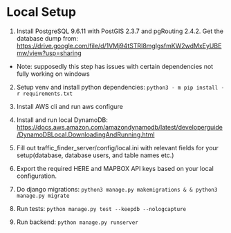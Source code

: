 # Local Setup

1. Install PostgreSQL 9.6.11 with PostGIS 2.3.7 and pgRouting 2.4.2. Get the database dump from: https://drive.google.com/file/d/1VMj94tSTRI8mglgsfmKW2wdMxEyUBEmw/view?usp=sharing
* Note: supposedly this step has issues with certain dependencies not fully working on windows

2. Setup venv and install python dependencies: `python3 - m pip install - r requirements.txt`

3. Install AWS cli and run aws configure

3. Install and run local DynamoDB: https://docs.aws.amazon.com/amazondynamodb/latest/developerguide/DynamoDBLocal.DownloadingAndRunning.html

4. Fill out traffic_finder_server/config/local.ini with relevant fields for your setup(database, database users, and table names etc.)

5. Export the required HERE and MAPBOX API keys based on your local configuration.

6. Do django migrations: `python3 manage.py makemigrations & & python3 manage.py migrate`

7. Run tests: `python manage.py test --keepdb --nologcapture`

8. Run backend: `python manage.py runserver`
